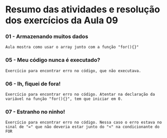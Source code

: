 # Resumo das atividades e resolução dos exercícios da Aula 09 #

### 01 - Armazenando muitos dados ###
    Aula mostra como usar o array junto com a função "for(){}"


### 05 - Meu código nunca é executado? ###  
    Exercício para encontrar erro no código, que não executava.


### 06 - Ih, fiquei de fora! ###
    Exercício para encontrar erro no código. Atentar na declaração da variável na função "for(){}", tem que iniciar em 0.


### 07 - Estranho no ninho! ###
    Exercício para encontrar erro no código. Nessa caso o erro estava no sinal de "=" que não deveria estar junto do "<" na condicionante do FOR